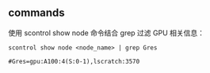 ## commands
使用 scontrol show node 命令结合 grep 过滤 GPU 相关信息：  
```
scontrol show node <node_name> | grep Gres

#Gres=gpu:A100:4(S:0-1),lscratch:3570
```
 

